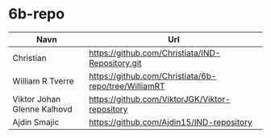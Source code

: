 # 6b-repo

|Navn|Url|
|---|---|
|Christian|https://github.com/Christiata/IND-Repository.git|
|William R Tverre|https://github.com/Christiata/6b-repo/tree/WilliamRT|
|Viktor Johan Glenne Kalhovd|https://github.com/ViktorJGK/Viktor-repository|
|Ajdin Smajic|https://github.com/Ajdin15/IND-repository|
